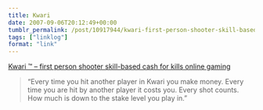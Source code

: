 ```yaml
---
title: Kwari
date: 2007-09-06T20:12:49+00:00
tumblr_permalink: /post/10917944/kwari-first-person-shooter-skill-based-cash
tags: ["linklog"]
format: "link"
---
```


[Kwari ™ &#8211; first person shooter skill-based cash for kills online gaming][1]

> &ldquo;Every time you hit another player in Kwari you make money. Every time you are hit by another player it costs you. Every shot counts. How much is down to the stake level you play in.&rdquo;

[1]: http://www.kwari.com/
